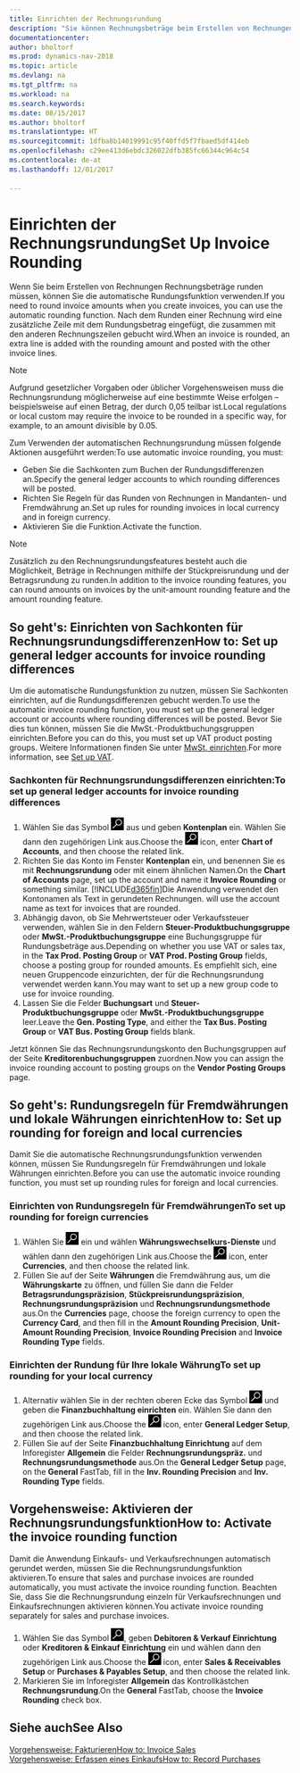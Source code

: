 ```yaml
---
title: Einrichten der Rechnungsrundung
description: "Sie können Rechnungsbeträge beim Erstellen von Rechnungen runden. Darüber hinaus muss die Rechnungsrundung möglicherweise aufgrund lokaler Vorgaben oder üblicher Vorgehensweisenauf eine bestimmte Weise erfolgen – beispielsweise auf einen Betrag, der durch 0,05 teilbar ist."
documentationcenter: 
author: bholtorf
ms.prod: dynamics-nav-2018
ms.topic: article
ms.devlang: na
ms.tgt_pltfrm: na
ms.workload: na
ms.search.keywords: 
ms.date: 08/15/2017
ms.author: bholtorf
ms.translationtype: HT
ms.sourcegitcommit: 1dfba8b14019991c95f40ffd5f7fbaed5df414eb
ms.openlocfilehash: c29ee413d6ebdc326022dfb385fc66344c964c54
ms.contentlocale: de-at
ms.lasthandoff: 12/01/2017

---
```

# <a name="set-up-invoice-rounding"></a><span data-ttu-id="15cc9-104">Einrichten der Rechnungsrundung</span><span class="sxs-lookup"><span data-stu-id="15cc9-104">Set Up Invoice Rounding</span></span>
<span data-ttu-id="15cc9-105">Wenn Sie beim Erstellen von Rechnungen Rechnungsbeträge runden müssen, können Sie die automatische Rundungsfunktion verwenden.</span><span class="sxs-lookup"><span data-stu-id="15cc9-105">If you need to round invoice amounts when you create invoices, you can use the automatic rounding function.</span></span> <span data-ttu-id="15cc9-106">Nach dem Runden einer Rechnung wird eine zusätzliche Zeile mit dem Rundungsbetrag eingefügt, die zusammen mit den anderen Rechnungszeilen gebucht wird.</span><span class="sxs-lookup"><span data-stu-id="15cc9-106">When an invoice is rounded, an extra line is added with the rounding amount and posted with the other invoice lines.</span></span>

> [!NOTE]  
>  <span data-ttu-id="15cc9-107">Aufgrund gesetzlicher Vorgaben oder üblicher Vorgehensweisen muss die Rechnungsrundung möglicherweise auf eine bestimmte Weise erfolgen – beispielsweise auf einen Betrag, der durch 0,05 teilbar ist.</span><span class="sxs-lookup"><span data-stu-id="15cc9-107">Local regulations or local custom may require the invoice to be rounded in a specific way, for example, to an amount divisible by 0.05.</span></span>  
  
<span data-ttu-id="15cc9-108">Zum Verwenden der automatischen Rechnungsrundung müssen folgende Aktionen ausgeführt werden:</span><span class="sxs-lookup"><span data-stu-id="15cc9-108">To use automatic invoice rounding, you must:</span></span>  
  
* <span data-ttu-id="15cc9-109">Geben Sie die Sachkonten zum Buchen der Rundungsdifferenzen an.</span><span class="sxs-lookup"><span data-stu-id="15cc9-109">Specify the general ledger accounts to which rounding differences will be posted.</span></span>  
* <span data-ttu-id="15cc9-110">Richten Sie Regeln für das Runden von Rechnungen in Mandanten- und Fremdwährung an.</span><span class="sxs-lookup"><span data-stu-id="15cc9-110">Set up rules for rounding invoices in local currency and in foreign currency.</span></span>  
* <span data-ttu-id="15cc9-111">Aktivieren Sie die Funktion.</span><span class="sxs-lookup"><span data-stu-id="15cc9-111">Activate the function.</span></span>  
  
> [!NOTE]  
>  <span data-ttu-id="15cc9-112">Zusätzlich zu den Rechnungsrundungsfeatures besteht auch die Möglichkeit, Beträge in Rechnungen mithilfe der Stückpreisrundung und der Betragsrundung zu runden.</span><span class="sxs-lookup"><span data-stu-id="15cc9-112">In addition to the invoice rounding features, you can round amounts on invoices by the unit-amount rounding feature and the amount rounding feature.</span></span>  
 
## <a name="how-to-set-up-general-ledger-accounts-for-invoice-rounding-differences"></a><span data-ttu-id="15cc9-113">So geht's: Einrichten von Sachkonten für Rechnungsrundungsdifferenzen</span><span class="sxs-lookup"><span data-stu-id="15cc9-113">How to: Set up general ledger accounts for invoice rounding differences</span></span>
<span data-ttu-id="15cc9-114">Um die automatische Rundungsfunktion zu nutzen, müssen Sie Sachkonten einrichten, auf die Rundungsdifferenzen gebucht werden.</span><span class="sxs-lookup"><span data-stu-id="15cc9-114">To use the automatic invoice rounding function, you must set up the general ledger account or accounts where rounding differences will be posted.</span></span> <span data-ttu-id="15cc9-115">Bevor Sie dies tun können, müssen Sie die MwSt.-Produktbuchungsgruppen einrichten.</span><span class="sxs-lookup"><span data-stu-id="15cc9-115">Before you can do this, you must set up VAT product posting groups.</span></span> <span data-ttu-id="15cc9-116">Weitere Informationen finden Sie unter [MwSt. einrichten](finance-setup-vat.md).</span><span class="sxs-lookup"><span data-stu-id="15cc9-116">For more information, see [Set up VAT](finance-setup-vat.md).</span></span>  
  
### <a name="to-set-up-general-ledger-accounts-for-invoice-rounding-differences"></a><span data-ttu-id="15cc9-117">Sachkonten für Rechnungsrundungsdifferenzen einrichten:</span><span class="sxs-lookup"><span data-stu-id="15cc9-117">To set up general ledger accounts for invoice rounding differences</span></span>  
1. <span data-ttu-id="15cc9-118">Wählen Sie das Symbol ![Nach Seite oder Bericht suchen](media/ui-search/search_small.png "Nach Seite oder Bericht suchen") aus und geben **Kontenplan** ein. Wählen Sie dann den zugehörigen Link aus.</span><span class="sxs-lookup"><span data-stu-id="15cc9-118">Choose the ![Search for Page or Report](media/ui-search/search_small.png "Search for Page or Report icon") icon, enter **Chart of Accounts**, and then choose the related link.</span></span>  
2. <span data-ttu-id="15cc9-119">Richten Sie das Konto im Fenster **Kontenplan** ein, und benennen Sie es mit **Rechnungsrundung** oder mit einem ähnlichen Namen.</span><span class="sxs-lookup"><span data-stu-id="15cc9-119">On the **Chart of Accounts** page, set up the account and name it **Invoice Rounding** or something similar.</span></span> [!INCLUDE[d365fin](includes/d365fin_md.md)]<span data-ttu-id="15cc9-120">Die Anwendung verwendet den Kontonamen als Text in gerundeten Rechnungen.</span><span class="sxs-lookup"><span data-stu-id="15cc9-120"> will use the account name as text for invoices that are rounded.</span></span>  
3. <span data-ttu-id="15cc9-121">Abhängig davon, ob Sie Mehrwertsteuer oder Verkaufssteuer verwenden, wählen Sie in den Feldern **Steuer-Produktbuchungsgruppe** oder **MwSt.-Produktbuchungsgruppe** eine Buchungsgruppe für Rundungsbeträge aus.</span><span class="sxs-lookup"><span data-stu-id="15cc9-121">Depending on whether you use VAT or sales tax, in the **Tax Prod. Posting Group** or **VAT Prod. Posting Group** fields, choose a posting group for rounded amounts.</span></span> <span data-ttu-id="15cc9-122">Es empfiehlt sich, eine neuen Gruppencode einzurichten, der für die Rechnungsrundung verwendet werden kann.</span><span class="sxs-lookup"><span data-stu-id="15cc9-122">You may want to set up a new group code to use for invoice rounding.</span></span>
4. <span data-ttu-id="15cc9-123">Lassen Sie die Felder **Buchungsart** und **Steuer-Produktbuchungsgruppe** oder **MwSt.-Produktbuchungsgruppe** leer.</span><span class="sxs-lookup"><span data-stu-id="15cc9-123">Leave the **Gen. Posting Type**, and either the **Tax Bus. Posting Group** or **VAT Bus. Posting Group** fields blank.</span></span> <!-- Why do we say to leave these blank, when there are a lot of other fields we also leave blank but don't mention? -->  
  
<span data-ttu-id="15cc9-124">Jetzt können Sie das Rechnungsrundungskonto den Buchungsgruppen auf der Seite **Kreditorenbuchungsgruppen** zuordnen.</span><span class="sxs-lookup"><span data-stu-id="15cc9-124">Now you can assign the invoice rounding account to posting groups on the **Vendor Posting Groups** page.</span></span>  <!-- Why only the vendor posting groups? -->

## <a name="how-to-set-up-rounding-for-foreign-and-local-currencies"></a><span data-ttu-id="15cc9-125">So geht's: Rundungsregeln für Fremdwährungen und lokale Währungen einrichten</span><span class="sxs-lookup"><span data-stu-id="15cc9-125">How to: Set up rounding for foreign and local currencies</span></span>
<span data-ttu-id="15cc9-126">Damit Sie die automatische Rechnungsrundungsfunktion verwenden können, müssen Sie Rundungsregeln für Fremdwährungen und lokale Währungen einrichten.</span><span class="sxs-lookup"><span data-stu-id="15cc9-126">Before you can use the automatic invoice rounding function, you must set up rounding rules for foreign and local currencies.</span></span>

### <a name="to-set-up-rounding-for-foreign-currencies"></a><span data-ttu-id="15cc9-127">Einrichten von Rundungsregeln für Fremdwährungen</span><span class="sxs-lookup"><span data-stu-id="15cc9-127">To set up rounding for foreign currencies</span></span>  
1. <span data-ttu-id="15cc9-128">Wählen Sie ![Nach Seite oder Bericht suchen](media/ui-search/search_small.png "Nach Seite oder Bericht suchen") ein und wählen **Währungswechselkurs-Dienste** und wählen dann den zugehörigen Link aus.</span><span class="sxs-lookup"><span data-stu-id="15cc9-128">Choose the ![Search for Page or Report](media/ui-search/search_small.png "Search for Page or Report icon") icon, enter **Currencies**, and then choose the related link.</span></span>  
2. <span data-ttu-id="15cc9-129">Füllen Sie auf der Seite **Währungen** die Fremdwährung aus, um die **Währungskarte** zu öffnen, und füllen Sie dann die Felder **Betragsrundungspräzision**, **Stückpreisrundungspräzision**, **Rechnungsrundungspräzision** und **Rechnungsrundungsmethode** aus.</span><span class="sxs-lookup"><span data-stu-id="15cc9-129">On the **Currencies** page, choose the foreign currency to open the **Currency Card**, and then fill in the **Amount Rounding Precision**, **Unit-Amount Rounding Precision**, **Invoice Rounding Precision** and **Invoice Rounding Type** fields.</span></span>
  
### <a name="to-set-up-rounding-for-your-local-currency"></a><span data-ttu-id="15cc9-130">Einrichten der Rundung für Ihre lokale Währung</span><span class="sxs-lookup"><span data-stu-id="15cc9-130">To set up rounding for your local currency</span></span>
1. <span data-ttu-id="15cc9-131">Alternativ wählen Sie in der rechten oberen Ecke das Symbol ![Nach Seite oder Bericht suchen](media/ui-search/search_small.png "Nach Seite oder Bericht suchen") und geben die **Finanzbuchhaltung einrichten** ein. Wählen Sie dann den zugehörigen Link aus.</span><span class="sxs-lookup"><span data-stu-id="15cc9-131">Choose the ![Search for Page or Report](media/ui-search/search_small.png "Search for Page or Report icon") icon, enter **General Ledger Setup**, and then choose the related link.</span></span>  
2. <span data-ttu-id="15cc9-132">Füllen Sie auf der Seite **Finanzbuchhaltung Einrichtung** auf dem Inforegister **Allgemein** die Felder **Rechnungsrundungspräz.** und **Rechnungsrundungsmethode** aus.</span><span class="sxs-lookup"><span data-stu-id="15cc9-132">On the **General Ledger Setup** page, on the **General** FastTab, fill in the **Inv. Rounding Precision** and **Inv. Rounding Type** fields.</span></span>  

## <a name="how-to-activate-the-invoice-rounding-function"></a><span data-ttu-id="15cc9-133">Vorgehensweise: Aktivieren der Rechnungsrundungsfunktion</span><span class="sxs-lookup"><span data-stu-id="15cc9-133">How to: Activate the invoice rounding function</span></span>  
<span data-ttu-id="15cc9-134">Damit die Anwendung Einkaufs- und Verkaufsrechnungen automatisch gerundet werden, müssen Sie die Rechnungsrundungsfunktion aktivieren.</span><span class="sxs-lookup"><span data-stu-id="15cc9-134">To ensure that sales and purchase invoices are rounded automatically, you must activate the invoice rounding function.</span></span> <span data-ttu-id="15cc9-135">Beachten Sie, dass Sie die Rechnungsrundung einzeln für Verkaufsrechnungen und Einkaufsrechnungen aktivieren können.</span><span class="sxs-lookup"><span data-stu-id="15cc9-135">You activate invoice rounding separately for sales and purchase invoices.</span></span>

1. <span data-ttu-id="15cc9-136">Wählen Sie das Symbol ![Nach Seite oder Bericht suchen](media/ui-search/search_small.png "Symbol Nach Seite oder Bericht suchen"), geben **Debitoren & Verkauf Einrichtung** oder **Kreditoren & Einkauf Einrichtung** ein und wählen dann den zugehörigen Link aus.</span><span class="sxs-lookup"><span data-stu-id="15cc9-136">Choose the ![Search for Page or Report](media/ui-search/search_small.png "Search for Page or Report icon") icon, enter **Sales & Receivables Setup** or **Purchases & Payables Setup**, and then choose the related link.</span></span>  
2. <span data-ttu-id="15cc9-137">Markieren Sie im Inforegister **Allgemein** das Kontrollkästchen **Rechnungsrundung**.</span><span class="sxs-lookup"><span data-stu-id="15cc9-137">On the **General** FastTab, choose the **Invoice Rounding** check box.</span></span>  
  
## <a name="see-also"></a><span data-ttu-id="15cc9-138">Siehe auch</span><span class="sxs-lookup"><span data-stu-id="15cc9-138">See Also</span></span>  
[<span data-ttu-id="15cc9-139">Vorgehensweise: Fakturieren</span><span class="sxs-lookup"><span data-stu-id="15cc9-139">How to: Invoice Sales</span></span>](sales-how-invoice-sales.md)  
[<span data-ttu-id="15cc9-140">Vorgehensweise: Erfassen eines Einkaufs</span><span class="sxs-lookup"><span data-stu-id="15cc9-140">How to: Record Purchases</span></span>](purchasing-how-record-purchases.md)
